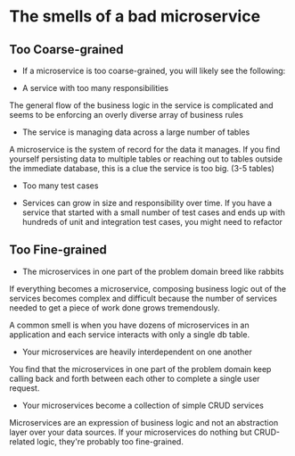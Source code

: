 # The smells of a bad microservice

## Too Coarse-grained

- If a microservice is too coarse-grained, you will likely see the following:

* A service with too many responsibilities

The general flow of the business logic in the service is complicated and seems
to be enforcing an overly diverse array of business rules

* The service is managing data across a large number of tables

A microservice is the system of record for the data it manages. If you find
yourself persisting data to multiple tables or reaching out to tables outside
the immediate database, this is a clue the service is too big. (3-5 tables)

* Too many test cases

- Services can grow in size and responsibility over time. If you have a service
  that started with a small number of test cases and ends up with hundreds of
  unit and integration test cases, you might need to refactor


## Too Fine-grained

- The microservices in one part of the problem domain breed like rabbits

If everything becomes a microservice, composing business logic out of the
services becomes complex and difficult because the number of services needed to
get a piece of work done grows tremendously.

A common smell is when you have dozens of microservices in an application and
each service interacts with only a single db table.

- Your microservices are heavily interdependent on one another

You find that the microservices in one part of the problem domain keep calling
back and forth between each other to complete a single user request.

- Your microservices become a collection of simple CRUD services

Microservices are an expression of business logic and not an abstraction layer
over your data sources. If your microservices do nothing but CRUD-related logic,
they're probably too fine-grained.
